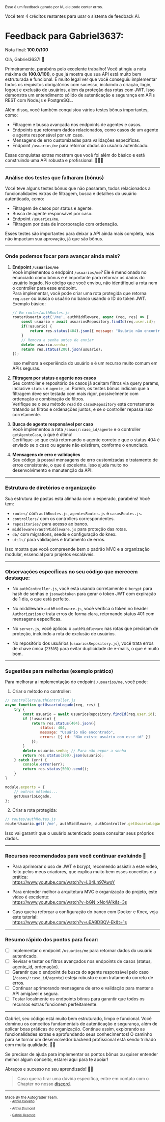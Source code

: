 <sup>Esse é um feedback gerado por IA, ele pode conter erros.</sup>

Você tem 4 créditos restantes para usar o sistema de feedback AI.

# Feedback para Gabriel3637:

Nota final: **100.0/100**

Olá, Gabriel3637! 🎉

Primeiramente, parabéns pelo excelente trabalho! Você atingiu a nota máxima de **100.0/100**, o que já mostra que sua API está muito bem estruturada e funcional. É muito legal ver que você conseguiu implementar todos os requisitos obrigatórios com sucesso, incluindo a criação, login, logout e exclusão de usuários, além da proteção das rotas com JWT. Isso demonstra um entendimento sólido de autenticação e segurança em APIs REST com Node.js e PostgreSQL.

Além disso, você também conquistou vários testes bônus importantes, como:

- Filtragem e busca avançada nos endpoints de agentes e casos.
- Endpoints que retornam dados relacionados, como casos de um agente e agente responsável por um caso.
- Mensagens de erro customizadas para validações específicas.
- Endpoint `/usuarios/me` para retornar dados do usuário autenticado.

Essas conquistas extras mostram que você foi além do básico e está construindo uma API robusta e profissional. 👏👏👏

---

### Análise dos testes que falharam (bônus)

Você teve alguns testes bônus que não passaram, todos relacionados a funcionalidades extras de filtragem, busca e detalhes do usuário autenticado, como:

- Filtragem de casos por status e agente.
- Busca de agente responsável por caso.
- Endpoint `/usuarios/me`.
- Filtragem por data de incorporação com ordenação.

Esses testes são importantes para deixar a API ainda mais completa, mas não impactam sua aprovação, já que são bônus.

---

### Onde podemos focar para avançar ainda mais?

1. **Endpoint `/usuarios/me`**  
   Você implementou o endpoint `/usuarios/me`? Ele é mencionado no enunciado como bônus e é importante para retornar os dados do usuário logado. No código que você enviou, não identifiquei a rota nem o controller para esse endpoint.  
   Para implementar, você pode criar uma rota protegida que retorna `req.user` ou busca o usuário no banco usando o ID do token JWT. Exemplo básico:

   ```js
   // Em routes/authRoutes.js
   routerUsuario.get('/me', authMiddleware, async (req, res) => {
       const usuario = await usuariosRepository.findId(req.user.id);
       if(!usuario) {
           return res.status(404).json({ message: "Usuário não encontrado" });
       }
       // Remova a senha antes de enviar
       delete usuario.senha;
       return res.status(200).json(usuario);
   });
   ```

   Isso melhora a experiência do usuário e é um recurso muito comum em APIs seguras.

2. **Filtragem por status e agente nos casos**  
   Seu controller e repositório de casos já aceitam filtros via query params, inclusive `status` e `agente_id`. Porém, os testes bônus indicam que a filtragem deve ser testada com mais rigor, possivelmente com ordenação e combinação de filtros.  
   Verifique se o seu método `read` do `casosRepository` está corretamente tratando os filtros e ordenações juntos, e se o controller repassa isso corretamente.

3. **Busca de agente responsável por caso**  
   Você implementou a rota `/casos/:caso_id/agente` e o controller `getAgenteCaso`, o que é ótimo!  
   Certifique-se que está retornando o agente correto e que o status 404 é enviado se o caso ou agente não existirem, conforme o enunciado.

4. **Mensagens de erro e validações**  
   Seu código já possui mensagens de erro customizadas e tratamento de erros consistente, o que é excelente. Isso ajuda muito no desenvolvimento e manutenção da API.

---

### Estrutura de diretórios e organização

Sua estrutura de pastas está alinhada com o esperado, parabéns! Você tem:

- `routes/` com `authRoutes.js`, `agentesRoutes.js` e `casosRoutes.js`.
- `controllers/` com os controllers correspondentes.
- `repositories/` para acesso ao banco.
- `middlewares/authMiddleware.js` para proteção das rotas.
- `db/` com migrations, seeds e configuração do knex.
- `utils/` para validações e tratamento de erros.

Isso mostra que você compreende bem o padrão MVC e a organização modular, essencial para projetos escaláveis.

---

### Observações específicas no seu código que merecem destaque:

- No `authController.js`, você está usando corretamente o `bcrypt` para hash de senhas e `jsonwebtoken` para gerar o token JWT com expiração de 1 dia, o que está perfeito.

- No middleware `authMiddleware.js`, você verifica o token no header `Authorization` e trata erros de forma clara, retornando status 401 com mensagens específicas.

- No `server.js`, você aplicou o `authMiddleware` nas rotas que precisam de proteção, incluindo a rota de exclusão de usuários.

- No repositório dos usuários (`usuariosRepository.js`), você trata erros de chave única (`23505`) para evitar duplicidade de e-mails, o que é muito bom.

---

### Sugestões para melhorias (exemplo prático)

Para melhorar a implementação do endpoint `/usuarios/me`, você pode:

1. Criar o método no controller:

```js
// controllers/authController.js
async function getUsuarioLogado(req, res) {
    try {
        const usuario = await usuariosRepository.findId(req.user.id);
        if (!usuario) {
            return res.status(404).json({
                status: 404,
                message: "Usuário não encontrado",
                errors: [{ id: "Não existe usuário com esse id" }]
            });
        }
        delete usuario.senha; // Para não expor a senha
        return res.status(200).json(usuario);
    } catch (err) {
        console.error(err);
        return res.status(500).send();
    }
}

module.exports = {
    // outros métodos...
    getUsuarioLogado,
};
```

2. Criar a rota protegida:

```js
// routes/authRoutes.js
routerUsuario.get('/me', authMiddleware, authController.getUsuarioLogado);
```

Isso vai garantir que o usuário autenticado possa consultar seus próprios dados.

---

### Recursos recomendados para você continuar evoluindo 🚀

- Para aprimorar o uso de JWT e bcrypt, recomendo assistir a este vídeo, feito pelos meus criadores, que explica muito bem esses conceitos e a prática:  
  https://www.youtube.com/watch?v=L04Ln97AwoY

- Para entender melhor a arquitetura MVC e organização do projeto, este vídeo é excelente:  
  https://www.youtube.com/watch?v=bGN_xNc4A1k&t=3s

- Caso queira reforçar a configuração do banco com Docker e Knex, veja este tutorial:  
  https://www.youtube.com/watch?v=uEABDBQV-Ek&t=1s

---

### Resumo rápido dos pontos para focar:

- [ ] Implementar o endpoint `/usuarios/me` para retornar dados do usuário autenticado.
- [ ] Revisar e testar os filtros avançados nos endpoints de casos (status, agente_id, ordenação).
- [ ] Garantir que o endpoint de busca do agente responsável pelo caso (`/casos/:caso_id/agente`) esteja robusto e com tratamento correto de erros.
- [ ] Continuar aprimorando mensagens de erro e validação para manter a API amigável e segura.
- [ ] Testar localmente os endpoints bônus para garantir que todos os recursos extras funcionem perfeitamente.

---

Gabriel, seu código está muito bem estruturado, limpo e funcional. Você dominou os conceitos fundamentais de autenticação e segurança, além de aplicar boas práticas de organização. Continue assim, explorando as funcionalidades extras e aprofundando seus conhecimentos! O caminho para se tornar um desenvolvedor backend profissional está sendo trilhado com muita qualidade. 🚀✨

Se precisar de ajuda para implementar os pontos bônus ou quiser entender melhor algum conceito, estarei aqui para te apoiar!

Abraços e sucesso no seu aprendizado! 👊😄

> Caso queira tirar uma dúvida específica, entre em contato com o Chapter no nosso [discord](https://discord.gg/DryuHVnz).



---
<sup>Made By the Autograder Team.</sup><br>&nbsp;&nbsp;&nbsp;&nbsp;<sup><sup>- [Arthur Carvalho](https://github.com/ArthurCRodrigues)</sup></sup><br>&nbsp;&nbsp;&nbsp;&nbsp;<sup><sup>- [Arthur Drumond](https://github.com/drumondpucminas)</sup></sup><br>&nbsp;&nbsp;&nbsp;&nbsp;<sup><sup>- [Gabriel Resende](https://github.com/gnvr29)</sup></sup>